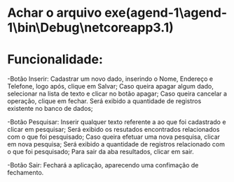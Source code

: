 # Achar o arquivo exe(agend-1\agend-1\bin\Debug\netcoreapp3.1)
# Funcionalidade:
-Botão Inserir: Cadastrar um novo dado, inserindo o Nome, Endereço e Telefone, logo após, clique em Salvar;
  Caso queira apagar algum dado, selecionar na lista de texto e clicar no botão apagar;
  Caso queira cancelar a operação, clique em fechar.
  Será exibido a quantidade de registros existente no banco de dados;
  
-Botão Pesquisar: Inserir qualquer texto referente a ao que foi cadastrado e clicar em pesquisar;
  Será exibido os resutados encontrados relacionados com o que foi pesquisado;
  Caso queira efetuar uma nova pesquisa, clicar em nova pesquisa;
  Será exibido a quantidade de registros relacionado com o que foi pesquisado;
  Para sair da aba resultados, clicar em sair.

-Botão Sair: Fechará a aplicação, aparecendo uma confimação de fechamento. 
 

